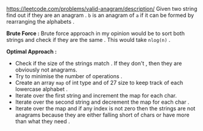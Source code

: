 https://leetcode.com/problems/valid-anagram/description/
Given two string find out if they are an anagram . `b` is an anagram of `a` if it can be formed by rearranging the alphabets . 


**Brute Force :**
Brute force approach in my opinion would be to sort both strings and check if they are the same . This would take `nlog(n)` .

**Optimal Approach :**

- Check if the size of the strings match . If they don't , then they are obviously not anagrams. 
- Try to minimise the number of operations . 
- Create an array `map` of int type and of 27 size to keep track of each lowercase alphabet . 
- Iterate over the first string and increment the map for each char. 
- Iterate over the second string and decrement the map for each char . 
- Iterate over the map and if any index is not zero then the strings are not anagrams because they are either falling short of chars or have more than what they need . 